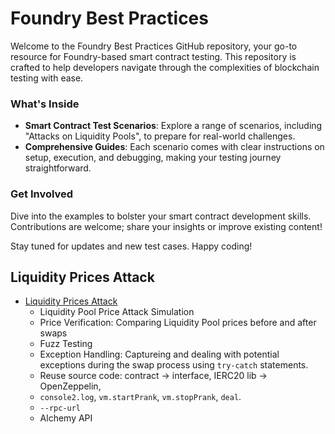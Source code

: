 # Foundry Best Practices

Welcome to the Foundry Best Practices GitHub repository, your go-to resource for Foundry-based smart contract testing. This repository is crafted to help developers navigate through the complexities of blockchain testing with ease.

### What's Inside

- **Smart Contract Test Scenarios**: Explore a range of scenarios, including "Attacks on Liquidity Pools", to prepare for real-world challenges.
- **Comprehensive Guides**: Each scenario comes with clear instructions on setup, execution, and debugging, making your testing journey straightforward.

### Get Involved

Dive into the examples to bolster your smart contract development skills. Contributions are welcome; share your insights or improve existing content!

Stay tuned for updates and new test cases. Happy coding!

## Liquidity Prices Attack

- [Liquidity Prices Attack](https://github.com/42techlabs/Foundry-Best-Practices/tree/main/liquidity_prices_attack)
  - Liquidity Pool Price Attack Simulation
  - Price Verification: Comparing Liquidity Pool prices before and after swaps
  - Fuzz Testing
  - Exception Handling: Captureing and dealing with potential exceptions during the swap process using `try-catch` statements.
  - Reuse source code: contract -> interface, IERC20 lib -> OpenZeppelin,
  - `console2.log`, `vm.startPrank`, `vm.stopPrank`, `deal`.
  - `--rpc-url`
  - Alchemy API